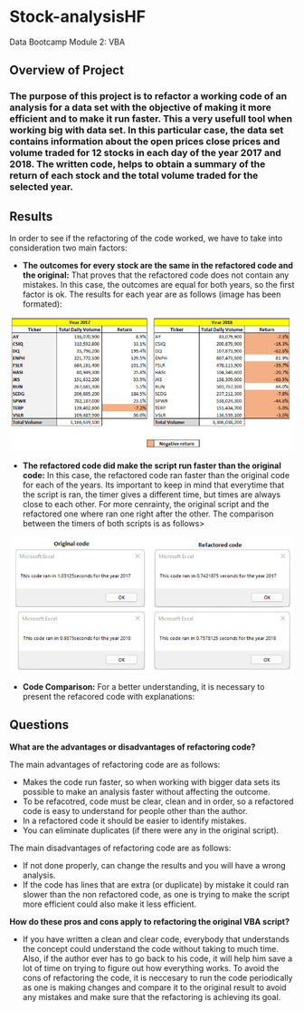 # Stock-analysisHF
Data Bootcamp Module 2: VBA
## Overview of Project

### The purpose of this project is to refactor a working code of an analysis for a data set with the objective of making it more efficient and to make it run faster. This a very usefull tool when working big with data set. In this particular case, the data set contains information about the open prices close prices and volume traded for 12 stocks in each day of the year 2017 and 2018. The written code, helps to obtain a summary of the return of each stock and the total volume traded for the selected year.


## Results

In order to see if the refactoring of the code worked, we have to take into consideration two main factors:

* **The outcomes for every stock are the same in the refactored code and the original:** That proves that the refactored code does not contain any mistakes. In this case, the outcomes are equal for both years, so the first factor is ok. The results for each year are as follows (image has been formated):

![This is an image](https://github.com/HansFeddersen/Stock-analysisHF/blob/main/Resources/more/StockOutcomes.png)

* **The refactored code did make the script run faster than the original code:** In this case, the refactored code ran faster than the original code for each of the years. Its important to keep in mind that everytime that the script is ran, the timer gives a different time, but times are always close to each other. For more cenrainty, the original script and the refactored one where ran one right after the other. The comparison between the timers of both scripts is as follows>

![This is an image](https://github.com/HansFeddersen/Stock-analysisHF/blob/main/Resources/more/Original_Refactored_Timer.png)

* **Code Comparison:** For a better understanding, it is necessary to present the refacored code with explanations:




## Questions

**What are the advantages or disadvantages of refactoring code?**

The main advantages of refactoring code are as follows:

* Makes the code run faster, so when working with bigger data sets its possible to make an analysis faster without affecting the outcome.
* To be refacotred, code must be clear, clean and in order, so a refactored code is easy to understand for people other than the author.
* In a refactored code it should be easier to identify mistakes.
* You can eliminate duplicates (if there were any in the original script).

The main disadvantages of refactoring code are as follows:

* If not done properly, can change the results and you will have a wrong analysis.
* If the code has lines that are extra (or duplicate) by mistake it could ran slower than the non refactored code, as one is trying to make the script more efficient could also make it less efficient.


**How do these pros and cons apply to refactoring the original VBA script?**

* If you have written a clean and clear code, everybody that understands the concept could understand the code without taking to much time. Also, if the author ever has to go back to his code, it will help him save a lot of time on trying to figure out how everything works. To avoid the cons of refactoring the code, it is neccesary to run the code periodically as one is making changes and compare it to the original result to avoid any mistakes and make sure that the refactoring is achieving its goal.

